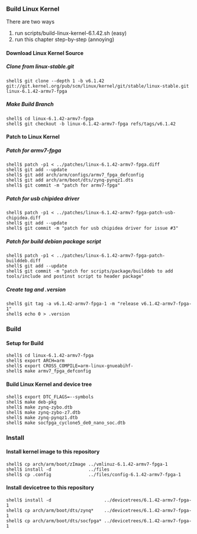 ### Build Linux Kernel

There are two ways

1. run scripts/build-linux-kernel-6.1.42.sh (easy)
2. run this chapter step-by-step (annoying)

#### Download Linux Kernel Source

##### Clone from linux-stable.git

```console
shell$ git clone --depth 1 -b v6.1.42 git://git.kernel.org/pub/scm/linux/kernel/git/stable/linux-stable.git linux-6.1.42-armv7-fpga
```

##### Make Build Branch

```console
shell$ cd linux-6.1.42-armv7-fpga
shell$ git checkout -b linux-6.1.42-armv7-fpga refs/tags/v6.1.42
```

#### Patch to Linux Kernel

##### Patch for armv7-fpga

```console
shell$ patch -p1 < ../patches/linux-6.1.42-armv7-fpga.diff
shell$ git add --update
shell$ git add arch/arm/configs/armv7_fpga_defconfig
shell$ git add arch/arm/boot/dts/zynq-pynqz1.dts
shell$ git commit -m "patch for armv7-fpga"
```

##### Patch for usb chipidea driver

```console
shell$ patch -p1 < ../patches/linux-6.1.42-armv7-fpga-patch-usb-chipidea.diff
shell$ git add --update
shell$ git commit -m "patch for usb chipidea driver for issue #3"
```

##### Patch for build debian package script

```console
shell$ patch -p1 < ../patches/linux-6.1.42-armv7-fpga-patch-builddeb.diff
shell$ git add --update
shell$ git commit -m "patch for scripts/package/builddeb to add tools/include and postinst script to header package"
```

##### Create tag and .version

```console
shell$ git tag -a v6.1.42-armv7-fpga-1 -m "release v6.1.42-armv7-fpga-1"
shell$ echo 0 > .version
```

### Build

#### Setup for Build 

````console
shell$ cd linux-6.1.42-armv7-fpga
shell$ export ARCH=arm
shell$ export CROSS_COMPILE=arm-linux-gnueabihf-
shell$ make armv7_fpga_defconfig
````

#### Build Linux Kernel and device tree

````console
shell$ export DTC_FLAGS=--symbols
shell$ make deb-pkg
shell$ make zynq-zybo.dtb
shell$ make zynq-zybo-z7.dtb
shell$ make zynq-pynqz1.dtb
shell$ make socfpga_cyclone5_de0_nano_soc.dtb
````

### Install

#### Install kernel image to this repository

```console
shell$ cp arch/arm/boot/zImage ../vmlinuz-6.1.42-armv7-fpga-1
shell$ install -d              ../files
shell$ cp .config              ../files/config-6.1.42-armv7-fpga-1
```

#### Install devicetree to this repository

```console
shell$ install -d                    ../devicetrees/6.1.42-armv7-fpga-1
shell$ cp arch/arm/boot/dts/zynq*    ../devicetrees/6.1.42-armv7-fpga-1
shell$ cp arch/arm/boot/dts/socfpga* ../devicetrees/6.1.42-armv7-fpga-1
```

